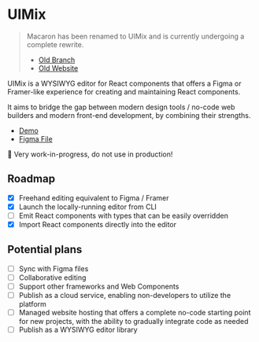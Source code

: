 # UIMix

> Macaron has been renamed to UIMix and is currently undergoing a complete rewrite.
>
> - [Old Branch](https://github.com/uimix-editor/uimix/tree/old)
> - [Old Website](https://macaron-elements.com/)

UIMix is a WYSIWYG editor for React components that offers a Figma or Framer-like experience for creating and maintaining React components.

It aims to bridge the gap between modern design tools / no-code web builders and modern front-end development, by combining their strengths.

- [Demo](https://uimix-editor.vercel.app/)
- [Figma File](https://www.figma.com/file/Ec45PJS7toeZIZWXKBYthG/UIMix-editor?node-id=0%3A1&t=5n9xAh34Qj7xe1Pc-1)

🚧 Very work-in-progress, do not use in production!

## Roadmap

- [x] Freehand editing equivalent to Figma / Framer
- [x] Launch the locally-running editor from CLI
- [ ] Emit React components with types that can be easily overridden
- [x] Import React components directly into the editor

## Potential plans

- [ ] Sync with Figma files
- [ ] Collaborative editing
- [ ] Support other frameworks and Web Components
- [ ] Publish as a cloud service, enabling non-developers to utilize the platform
- [ ] Managed website hosting that offers a complete no-code starting point for new projects, with the ability to gradually integrate code as needed
- [ ] Publish as a WYSIWYG editor library
